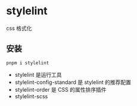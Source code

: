# stylelint
css 格式化

## 安装
```
pnpm i stylelint
```

- stylelint 是运行工具
- stylelint-config-standard 是 stylelint 的推荐配置
- stylelint-order 是 CSS 的属性排序插件
- stylelint-scss